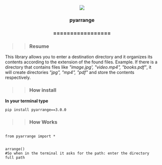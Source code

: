 
<h1 align="center">

<img src="https://img.shields.io/static/v1?label=pyarrange%20POR&message=Bates&color=7159c1&style=flat-square&logo=ghost"/>

<h3> <p align="center">pyarrange </p> </h3>

<h3> <p align="center"> ================= </p> </h3>

>> <h3> Resume </h3>

<p> This library allows you to enter a destination directory and it organizes its contents according to the extension of the found files.
Example.
If there is a directory that contains files like <i> "image.jpg', "video.mp4", "books.pdf"</i>, it will create directories <i> "jpg", "mp4", "pdf" </i> and store the contents respectively. 

>> <h3> How install </h3>
<p> <b> In your terminal type </b> </p>

```
pip install pyarrange==3.0.0

```

>> <h3> How Works </h3>

```

from pyarrange import *


arrange()
#So when in the terminal it asks for the path: enter the directory full path

```
    